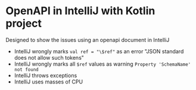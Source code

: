 # OpenAPI in IntelliJ with Kotlin project

Designed to show the issues using an openapi document in IntelliJ

* IntelliJ wrongly marks `val ref = "\$ref"` as an error "JSON standard does not allow such tokens"
* IntelliJ wrongly marks all `$ref` values as warning `Property 'SchemaName' not found`
* IntelliJ throws exceptions
* IntelliJ uses masses of CPU
